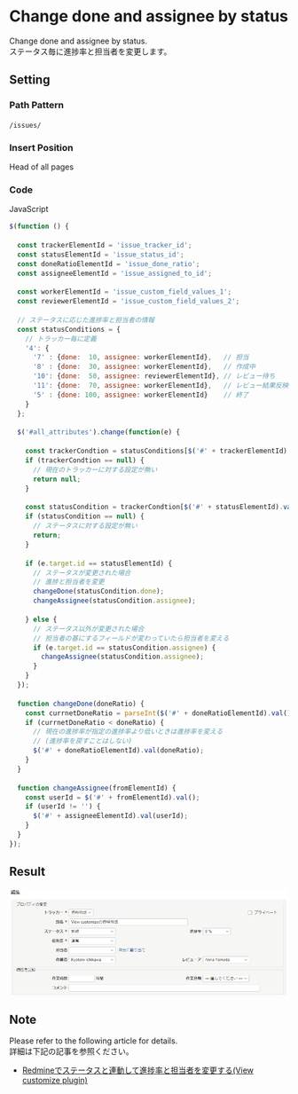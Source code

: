 # Change done and assignee by status

Change done and assignee by status.  
ステータス毎に進捗率と担当者を変更します。

## Setting

### Path Pattern

`/issues/`

### Insert Position

Head of all pages
<!-- 
Head of all pages
Bottom of issue form
Bottom of issue detail
Bottom of all pages
-->

### Code

JavaScript
<!--
JavaScript
CSS
HTML
-->

```javascript
$(function () {

  const trackerElementId = 'issue_tracker_id';
  const statusElementId = 'issue_status_id';
  const doneRatioElementId = 'issue_done_ratio';
  const assigneeElementId = 'issue_assigned_to_id';

  const workerElementId = 'issue_custom_field_values_1';
  const reviewerElementId = 'issue_custom_field_values_2';

  // ステータスに応じた進捗率と担当者の情報
  const statusConditions = {
    // トラッカー毎に定義
    '4': {
      '7' : {done:  10, assignee: workerElementId},   // 担当                 :  10% / 作業者
      '8' : {done:  30, assignee: workerElementId},   // 作成中               :  30% / 作業者
      '10': {done:  50, assignee: reviewerElementId}, // レビュー待ち         :  50% / レビューア
      '11': {done:  70, assignee: workerElementId},   // レビュー結果反映待ち :  70% / 作業者
      '5' : {done: 100, assignee: workerElementId}    // 終了                 : 100% / 作業者
    }
  };

  $('#all_attributes').change(function(e) {

    const trackerCondtion = statusConditions[$('#' + trackerElementId).val()];
    if (trackerCondtion == null) {
      // 現在のトラッカーに対する設定が無い
      return null;
    }

    const statusCondition = trackerCondtion[$('#' + statusElementId).val()];
    if (statusCondition == null) {
      // ステータスに対する設定が無い
      return;
    }

    if (e.target.id == statusElementId) {
      // ステータスが変更された場合
      // 進捗と担当者を変更
      changeDone(statusCondition.done);
      changeAssignee(statusCondition.assignee);

    } else {
      // ステータス以外が変更された場合
      // 担当者の基にするフィールドが変わっていたら担当者を変える
      if (e.target.id == statusCondition.assignee) {
        changeAssignee(statusCondition.assignee);
      }
    }
  });

  function changeDone(doneRatio) {
    const currnetDoneRatio = parseInt($('#' + doneRatioElementId).val());
    if (currnetDoneRatio < doneRatio) {
      // 現在の進捗率が指定の進捗率より低いときは進捗率を変える
      // (進捗率を戻すことはしない)
      $('#' + doneRatioElementId).val(doneRatio);
    }
  }

  function changeAssignee(fromElementId) {
    const userId = $('#' + fromElementId).val();
    if (userId != '') {
      $('#' + assigneeElementId).val(userId);
    }
  }
});
```

## Result

![result](./result.gif)

## Note

Please refer to the following article for details.  
詳細は下記の記事を参照ください。

* [Redmineでステータスと連動して進捗率と担当者を変更する\(View customize plugin\)](https://zenn.dev/onozaty/articles/redmine-change-done-and-asignee-by-status)
